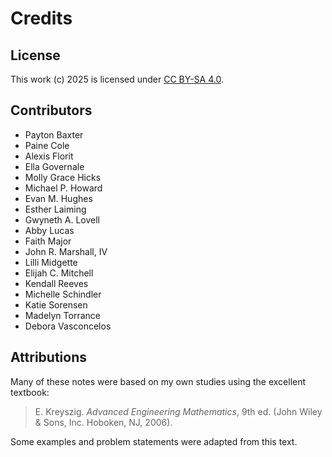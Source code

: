 # Credits

## License

This work (c) 2025 is licensed under
[CC BY-SA 4.0](https://creativecommons.org/licenses/by-sa/4.0/).

## Contributors

- Payton Baxter
- Paine Cole
- Alexis Florit
- Ella Governale
- Molly Grace Hicks
- Michael P. Howard
- Evan M. Hughes
- Esther Laiming
- Gwyneth A. Lovell
- Abby Lucas
- Faith Major
- John R. Marshall, IV
- Lilli Midgette
- Elijah  C. Mitchell
- Kendall Reeves
- Michelle Schindler
- Katie Sorensen
- Madelyn Torrance
- Debora Vasconcelos

## Attributions

Many of these notes were based on my own studies using the excellent textbook:

> E. Kreyszig. *Advanced Engineering Mathematics*, 9th ed. (John Wiley \&
Sons, Inc. Hoboken, NJ, 2006).

Some examples and problem statements were adapted from this text.
